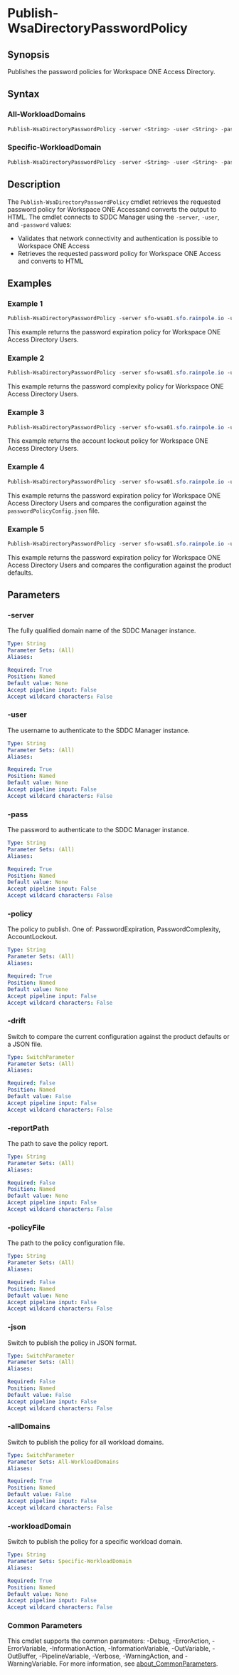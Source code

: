 # Publish-WsaDirectoryPasswordPolicy

## Synopsis

Publishes the password policies for Workspace ONE Access Directory.

## Syntax

### All-WorkloadDomains

```powershell
Publish-WsaDirectoryPasswordPolicy -server <String> -user <String> -pass <String> -policy <String> [-drift] [-reportPath <String>] [-policyFile <String>] [-json] [-allDomains] [<CommonParameters>]
```

### Specific-WorkloadDomain

```powershell
Publish-WsaDirectoryPasswordPolicy -server <String> -user <String> -pass <String> -policy <String> [-drift] [-reportPath <String>] [-policyFile <String>] [-json] -workloadDomain <String> [<CommonParameters>]
```

## Description

The `Publish-WsaDirectoryPasswordPolicy` cmdlet retrieves the requested password policy for Workspace ONE Accessand converts the output to HTML.
The cmdlet connects to SDDC Manager using the `-server`, `-user`, and `-password` values:

- Validates that network connectivity and authentication is possible to Workspace ONE Access
- Retrieves the requested password policy for Workspace ONE Access and converts to HTML

## Examples

### Example 1

```powershell
Publish-WsaDirectoryPasswordPolicy -server sfo-wsa01.sfo.rainpole.io -user admin -pass VMw@re1! -policy PasswordExpiration -allDomains
```

This example returns the password expiration policy for Workspace ONE Access Directory Users.

### Example 2

```powershell
Publish-WsaDirectoryPasswordPolicy -server sfo-wsa01.sfo.rainpole.io -user admin -pass VMw@re1! -policy PasswordComplexity -allDomains
```

This example returns the password complexity policy for Workspace ONE Access Directory Users.

### Example 3

```powershell
Publish-WsaDirectoryPasswordPolicy -server sfo-wsa01.sfo.rainpole.io -user admin -pass VMw@re1! -policy AccountLockout -allDomains
```

This example returns the account lockout policy for Workspace ONE Access Directory Users.

### Example 4

```powershell
Publish-WsaDirectoryPasswordPolicy -server sfo-wsa01.sfo.rainpole.io -user admin -pass VMw@re1! -policy PasswordExpiration -allDomains -drift -reportPath "F:\Reporting" -policyFile "passwordPolicyConfig.json"
```

This example returns the password expiration policy for Workspace ONE Access Directory Users and compares the configuration against the `passwordPolicyConfig.json` file.

### Example 5

```powershell
Publish-WsaDirectoryPasswordPolicy -server sfo-wsa01.sfo.rainpole.io -user admin -pass VMw@re1! -policy PasswordExpiration -allDomains -drift
```

This example returns the password expiration policy for Workspace ONE Access Directory Users and compares the configuration against the product defaults.

## Parameters

### -server

The fully qualified domain name of the SDDC Manager instance.

```yaml
Type: String
Parameter Sets: (All)
Aliases:

Required: True
Position: Named
Default value: None
Accept pipeline input: False
Accept wildcard characters: False
```

### -user

The username to authenticate to the SDDC Manager instance.

```yaml
Type: String
Parameter Sets: (All)
Aliases:

Required: True
Position: Named
Default value: None
Accept pipeline input: False
Accept wildcard characters: False
```

### -pass

The password to authenticate to the SDDC Manager instance.

```yaml
Type: String
Parameter Sets: (All)
Aliases:

Required: True
Position: Named
Default value: None
Accept pipeline input: False
Accept wildcard characters: False
```

### -policy

The policy to publish.
One of: PasswordExpiration, PasswordComplexity, AccountLockout.

```yaml
Type: String
Parameter Sets: (All)
Aliases:

Required: True
Position: Named
Default value: None
Accept pipeline input: False
Accept wildcard characters: False
```

### -drift

Switch to compare the current configuration against the product defaults or a JSON file.

```yaml
Type: SwitchParameter
Parameter Sets: (All)
Aliases:

Required: False
Position: Named
Default value: False
Accept pipeline input: False
Accept wildcard characters: False
```

### -reportPath

The path to save the policy report.

```yaml
Type: String
Parameter Sets: (All)
Aliases:

Required: False
Position: Named
Default value: None
Accept pipeline input: False
Accept wildcard characters: False
```

### -policyFile

The path to the policy configuration file.

```yaml
Type: String
Parameter Sets: (All)
Aliases:

Required: False
Position: Named
Default value: None
Accept pipeline input: False
Accept wildcard characters: False
```

### -json

Switch to publish the policy in JSON format.

```yaml
Type: SwitchParameter
Parameter Sets: (All)
Aliases:

Required: False
Position: Named
Default value: False
Accept pipeline input: False
Accept wildcard characters: False
```

### -allDomains

Switch to publish the policy for all workload domains.

```yaml
Type: SwitchParameter
Parameter Sets: All-WorkloadDomains
Aliases:

Required: True
Position: Named
Default value: False
Accept pipeline input: False
Accept wildcard characters: False
```

### -workloadDomain

Switch to publish the policy for a specific workload domain.

```yaml
Type: String
Parameter Sets: Specific-WorkloadDomain
Aliases:

Required: True
Position: Named
Default value: None
Accept pipeline input: False
Accept wildcard characters: False
```

### Common Parameters

This cmdlet supports the common parameters: -Debug, -ErrorAction, -ErrorVariable, -InformationAction, -InformationVariable, -OutVariable, -OutBuffer, -PipelineVariable, -Verbose, -WarningAction, and -WarningVariable. For more information, see [about_CommonParameters](http://go.microsoft.com/fwlink/?LinkID=113216).
